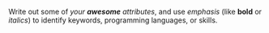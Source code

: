 Write out some of _your **awesome** attributes_, and use _emphasis_ (like **bold** or _italics_) to identify keywords, programming languages, or skills. 
